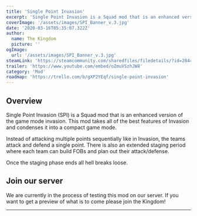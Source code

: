 ```yaml
---
title: 'Single Point Invasion'
excerpt: 'Single Point Invasion is a Squad mod that is an enhanced version of the game mode invasion.'
coverImage: '/assets/images/SPI_Banner_v.3.jpg'
date: '2020-03-16T05:35:07.322Z'
author:
  name: The Kingdom
  picture: ''
ogImage:
  url: '/assets/images/SPI_Banner_v.3.jpg'
steamLink: 'https://steamcommunity.com/sharedfiles/filedetails/?id=2844305020'
trailer: 'https://www.youtube.com/embed/oZmuVSzhJW8'
category: 'Mod'
roadmap: 'https://trello.com/b/gXP2YEqf/single-point-invasion'
---
```


## Overview

Single Point Invasion (SPI) is a Squad mod that is an enhanced version of the game mode invasion. This mod takes all of the best features of Invasion and condenses it into a compact game mode.

Instead of attacking multiple points sequentially like in Invasion, the teams attack and defend a single point. There is also an extended staging period where each team can build FOBs and plan out their attack/defense.

Once the staging phase ends all hell breaks loose.

## Join our server

We are currently in the process of testing this mod on our server. If you want to get a preview of what is to come please join the Kingdom!

---
